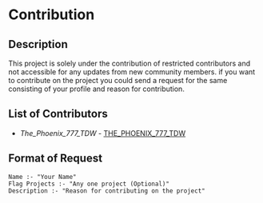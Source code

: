 # Contribution

## Description
This project is solely under the contribution of restricted contributors and not accessible for any updates from new community members.
if you want to contribute on the project you could send a request for the same consisting of your profile and reason for contribution.

## List of Contributors
* *The_Phoenix_777_TDW* - [THE_PHOENIX_777_TDW](https://github.com/THE-PHOENIX-777-TDW)

## Format of Request 
~~~
Name :- "Your Name"
Flag Projects :- "Any one project (Optional)"
Description :- "Reason for contributing on the project"
